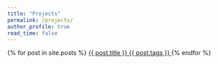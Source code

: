 ```yaml
---
title: "Projects"
permalink: /projects/
author_profile: true
read_time: false
---
```


{% for post in site.posts %}
  <a href="{{ post.url }}">
    {{ post.title }}
    {{ post.tags }}
  </a>
{% endfor %}

